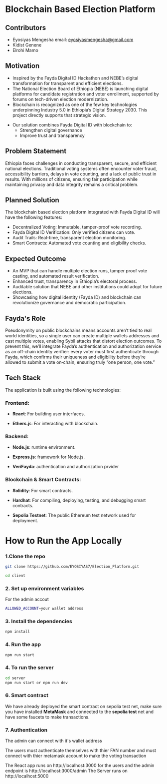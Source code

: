 # Blockchain Based Election Platform
## Contributors
* Eyosiyas Mengesha  email: eyosiyasmengesha@gmail.com
* Kidist Genene
* Elrohi Mamo
## Motivation
* Inspired by the Fayda Digital ID Hackathon and NEBE’s digital transformation for transparent and efficient elections.
* The National Election Board of Ethiopia (NEBE) is launching digital platforms for candidate registration and voter enrollment, supported by forums on tech-driven election modernization.
* Blockchain is recognized as one of the few key technologies underpinning Industry 5.0 in Ethiopia’s Digital Strategy 2030. This project directly supports that strategic vision.
- Our solution combines Fayda Digital ID with blockchain to:
  - Strengthen digital governance
  - Improve trust and transparency
## Problem Statement
Ethiopia faces challenges in conducting transparent, secure, and efficient national elections. Traditional voting systems often encounter voter fraud, accessibility barriers, delays in vote counting, and a lack of public trust in results. With millions of citizens, ensuring fair participation while maintaining privacy and data integrity remains a critical problem.
## Planned Solution
The blockchain based election platform integrated with Fayda Digital ID will have the following features:

* Decentralized Voting: Immutable, tamper-proof vote recording.
* Fayda Digital ID Verification: Only verified citizens can vote.
* Audit Trails: Real-time, transparent election monitoring.
* Smart Contracts: Automated vote counting and eligibility checks.
## Expected Outcome
* An MVP that can handle multiple election runs, tamper proof vote casting, and automated result verification.
* Enhanced trust, transparency in Ethiopia’s electoral process.
* Auditable solution that NEBE and other institutions could adopt for future elections.
* Showcasing how digital identity (Fayda ID) and blockchain can revolutionize governance and democratic participation.
## Fayda's Role
Pseudonymity on public blockchains means accounts aren’t tied to real world identities, so a single user can create multiple wallets addresses and cast multiple votes, enabling Sybil attacks that distort election outcomes. To prevent this, we’ll integrate Fayda’s authentication and authorization service as an off‑chain identity verifier: every voter must first authenticate through Fayda, which confirms their uniqueness and eligibility before they’re allowed to submit a vote on‑chain, ensuring truly “one person, one vote.”
## Tech Stack
The application is built using the following technologies:

### Frontend:

* **React**: For building user interfaces.

* **Ethers.j**s: For interacting with blockchain.


### Backend:

* **Node.js**: runtime environment.
  
* **Express.js**: framework for Node.js.
  
* **VeriFayda**: authentication and authorization prvider

### Blockchain & Smart Contracts:

* **Solidity**: For smart contracts.
  
* **Hardhat**: For compiling, deploying, testing, and debugging smart contracts.
  
* **Sepolia Testnet**: The public Ethereum test network used for deployment.

# How to Run the App Locally

### 1.Clone the repo

```bash
git clone https://github.com/EYOSIYAS7/Election_Platform.git

cd client
```
### 2. Set up environment variables

For the admin accout 

```bash
ALLOWED_ACCOUNT=your wallet address
```

### 3. Install the dependencies
```bash
npm install
```

### 4. Run the app
```bash
npm run start
```
### 4. To run the server
```bash
cd server
npm run start or npm run dev
```
### 6. Smart contract 
We have already deployed the smart contract on sepolia test net, make sure you have installed **MetaMask** and connected to the **sepolia test** net and have some faucets to make transactions.

### 7. Authentication
The admin can connect with it's wallet address

The users must authenticate themselves with thier FAN number and must connect with thier metamask account to make the voting transaction 

The React app runs on http://localhost:3000 for the users and the admin endpoint is http://localhost:3000/admin
The Server runs on http://localhost:5000
